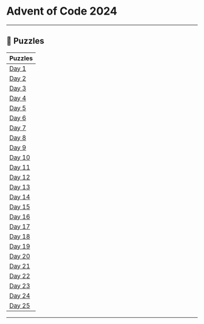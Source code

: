 # Advent of Code 2024

---

## 📅 Puzzles

| Puzzles                                   |
|-------------------------------------------|
| [Day 1](https://adventofcode.com/2024/day/1) |
| [Day 2](https://adventofcode.com/2024/day/2) |
| [Day 3](https://adventofcode.com/2024/day/3) |
| [Day 4](https://adventofcode.com/2024/day/4) |
| [Day 5](https://adventofcode.com/2024/day/5) |
| [Day 6](https://adventofcode.com/2024/day/6) |
| [Day 7](https://adventofcode.com/2024/day/7) |
| [Day 8](https://adventofcode.com/2024/day/8) |
| [Day 9](https://adventofcode.com/2024/day/9) |
| [Day 10](https://adventofcode.com/2024/day/10) |
| [Day 11](https://adventofcode.com/2024/day/11) |
| [Day 12](https://adventofcode.com/2024/day/12) |
| [Day 13](https://adventofcode.com/2024/day/13) |
| [Day 14](https://adventofcode.com/2024/day/14) |
| [Day 15](https://adventofcode.com/2024/day/15) |
| [Day 16](https://adventofcode.com/2024/day/16) |
| [Day 17](https://adventofcode.com/2024/day/17) |
| [Day 18](https://adventofcode.com/2024/day/18) |
| [Day 19](https://adventofcode.com/2024/day/19) |
| [Day 20](https://adventofcode.com/2024/day/20) |
| [Day 21](https://adventofcode.com/2024/day/21) |
| [Day 22](https://adventofcode.com/2024/day/22) |
| [Day 23](https://adventofcode.com/2024/day/23) |
| [Day 24](https://adventofcode.com/2024/day/24) |
| [Day 25](https://adventofcode.com/2024/day/25) |

---



